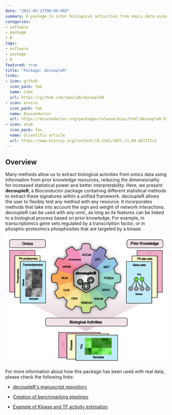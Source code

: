 ```yaml
---
date: "2021-05-23T00:00:00Z"
summary: R package to infer biological activities from omics data using a collection of methods.
categories:
- software
- package
- R
tags:
- software
- package
- R
featured: true
title: "Package: decoupleR"
links:
- icon: github
  icon_pack: fab
  name: Code
  url: https://github.com/saezlab/decoupleR
- icon: envira
  icon_pack: fab
  name: Bioconductor
  url: https://bioconductor.org/packages/release/bioc/html/decoupleR.html
- icon: atom
  icon_pack: fas
  name: Scientific article
  url: https://www.biorxiv.org/content/10.1101/2021.11.04.467271v1
---
```


## Overview

Many methods allow us to extract biological activities from omics data
using information from prior knowledge resources, reducing the
dimensionality for increased statistical power and better
interpretability. Here, we present **decoupleR**, a Bioconductor package
containing different statistical methods to extract these signatures
within a unified framework. decoupleR allows the user to flexibly test
any method with any resource. It incorporates methods that take into
account the sign and weight of network interactions. decoupleR can be
used with any omic, as long as its features can be linked to a
biological process based on prior knowledge. For example, in
transcriptomics gene sets regulated by a transcription factor, or in
phospho-proteomics phosphosites that are targeted by a kinase.

![Package logo](graphical_abstract.png)

For more information about how this package has been used with real
data, please check the following links:

-   [decoupleR's manuscript
    repository](https://github.com/saezlab/decoupleR_manuscript)

-   [Creation of benchmarking
    pipelines](https://github.com/saezlab/decoupleRBench)

-   [Example of Kinase and TF activity
    estimation](https://saezlab.github.io/kinase_tf_mini_tuto/)
